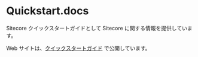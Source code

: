 # Quickstart.docs
Sitecore クイックスタートガイドとして Sitecore に関する情報を提供しています。

Web サイトは、[クイックスタートガイド](https://sitecorejapan.github.io/Quickstart.Docs/) で公開しています。
